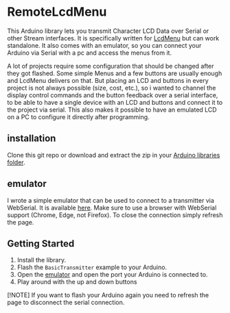 # RemoteLcdMenu

This Arduino library lets you transmit Character LCD Data over Serial or other Stream interfaces. It is specifically written for [LcdMenu](https://github.com/forntoh/LcdMenu) but can work standalone. It also comes with an emulator, so you can connect your Arduino via Serial with a pc and access the menus from it.

A lot of projects require some configuration that should be changed after they got flashed. Some simple Menus and a few buttons are usually enough and LcdMenu delivers on that. But placing an LCD and buttons in every project is not always possible (size, cost, etc.), so i wanted to channel the display control commands and the button feedback over a serial interface, to be able to have a single device with an LCD and buttons and connect it to the project via serial. This also makes it possible to have an emulated LCD on a PC to configure it directly after programming.

## installation
Clone this git repo or download and extract the zip in your [Arduino libraries folder](https://docs.arduino.cc/software/ide-v1/tutorials/installing-libraries/#manual-installation).

## emulator

I wrote a simple emulator that can be used to connect to a transmitter via WebSerial. It is available [here](https://philip-erd.github.io/RemoteLcdMenu/). Make sure to use a browser with WebSerial support (Chrome, Edge, not Firefox). To close the connection simply refresh the page.

## Getting Started

1. Install the library.
2. Flash the `BasicTransmitter` example to your Arduino.
3. Open the [emulator](https://philip-erd.github.io/RemoteLcdMenu/) and open the port your Arduino is connected to.
4. Play around with the up and down buttons


[!NOTE]
If you want to flash your Arduino again you need to refresh the page to disconnect the serial connection.


